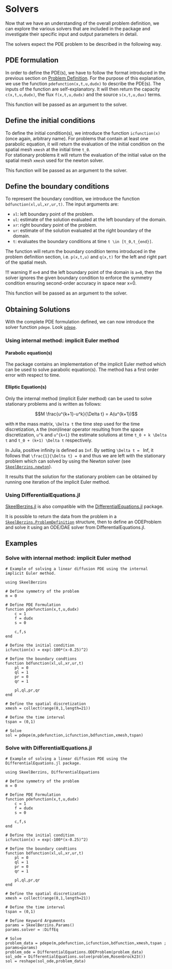 # Solvers

Now that we have an understanding of the overall problem definition, we can explore the various 
solvers that are included in the package and investigate their specific input and output parameters 
in detail.

The solvers expect the PDE problem to be described in the following way.

## PDE formulation

In order to define the PDE(s), we have to follow the format introduced in the previous section on 
[Problem Definition](@ref).
For the purpose of this explanation, we use the function `pdefunction(x,t,u,dudx)` to describe the 
PDE(s). The inputs of the function are self-explanatory. It will then return the capacity 
`c(x,t,u,dudx)`, the flux `f(x,t,u,dudx)` and the source `s(x,t,u,dux)` terms.

This function will be passed as an argument to the solver.

## Define the initial conditions

To define the initial condition(s), we introduce the function `icfunction(x)` (once again, arbitrary 
name). For problems that contain at least one parabolic equation, it will return the evaluation of 
the initial condition on the spatial mesh `xmesh` at the initial time ``t_0``.\
For stationary problems it will return the evaluation of the initial value on the spatial mesh 
`xmesh` used for the newton solver.

This function will be passed as an argument to the solver.

## Define the boundary conditions

To represent the boundary condition, we introduce the function `bdfunction(xl,ul,xr,ur,t)`. The 
input arguments are:
- `xl`: left boundary point of the problem.
- `ul`: estimate of the solution evaluated at the left boundary of the domain.
- `xr`: right boundary point of the problem.
- `ur`: estimate of the solution evaluated at the right boundary of the domain.
- `t`: evaluates the boundary conditions at time ``t \in [t_0,t_{end}]``.

The function will return the boundary condition terms introduced in the problem definition section, 
i.e. `p(x,t,u)` and `q(x,t)` for the left and right part of the spatial mesh.

!!! warning
    If ``m>0`` and the left boundary point of the domain is ``a=0``, then the solver ignores the 
    given boundary condition to enforce the symmetry condition ensuring second-order accuracy in 
    space near x=0.

This function will be passed as an argument to the solver.

## Obtaining Solutions

With the complete PDE formulation defined, we can now introduce the solver function `pdepe`. 
Look [`pdepe`](@ref).


### Using internal method: implicit Euler method

#### Parabolic equation(s)

The package contains an implementation of the implicit Euler method which can be used to solve 
parabolic equation(s). The method has a first order error with respect to time.

#### Elliptic Equation(s)

Only the internal method (implicit Euler method) can be used to solve stationary problems and is 
written as follows:

```math
M \frac{u^{k+1}-u^k}{\Delta t} = A(u^{k+1})
```
with ``M`` the mass matrix, ``\Delta t`` the time step used for the time discretization, ``A`` the 
(non)linear operator resulting from the space discretization, ``u^k`` and ``u^{k+1}`` the estimate 
solutions at time ``t_0 + k \Delta t`` and ``t_0 + (k+1) \Delta t`` respectively.

In Julia, positive infinity is defined as `Inf`. By setting ``\Delta t = `` Inf, it follows that 
``\frac{1}{\Delta t} = 0`` and thus we are left with the stationary problem which can solved by 
using the Newton solver (see [`SkeelBerzins.newton`](@ref)).

It results that the solution for the stationary problem can be obtained by running one iteration of 
the implicit Euler method.

### Using DifferentialEquations.jl

[SkeelBerzins.jl](https://github.com/gregoirepourtier/SkeelBerzins.jl) is also compatible with the 
[DifferentialEquations.jl](https://github.com/SciML/DifferentialEquations.jl) package.

It is possible to return the data from the problem in a [`SkeelBerzins.ProblemDefinition`](@ref) 
structure, then to define an ODEProblem and solve it using an ODE/DAE solver from 
DifferentialEquations.jl.

## Examples

### Solve with internal method: implicit Euler method
```
# Example of solving a linear diffusion PDE using the internal implicit Euler method.

using SkeelBerzins

# Define symmetry of the problem
m = 0

# Define PDE Formulation
function pdefunction(x,t,u,dudx)
    c = 1
    f = dudx
    s = 0

    c,f,s
end

# Define the initial condition
icfunction(x) = exp(-100*(x-0.25)^2)

# Define the boundary condtions
function bdfunction(xl,ul,xr,ur,t)
    pl = 0
    ql = 1
    pr = 0
    qr = 1

    pl,ql,pr,qr
end

# Define the spatial discretization
xmesh = collect(range(0,1,length=21))

# Define the time interval
tspan = (0,1)

# Solve
sol = pdepe(m,pdefunction,icfunction,bdfunction,xmesh,tspan)
```

### Solve with DifferentialEquations.jl
```
# Example of solving a linear diffusion PDE using the DifferentialEquations.jl package.

using SkeelBerzins, DifferentialEquations

# Define symmetry of the problem
m = 0

# Define PDE Formulation
function pdefunction(x,t,u,dudx)
    c = 1
    f = dudx
    s = 0

    c,f,s
end

# Define the initial condition
icfunction(x) = exp(-100*(x-0.25)^2)

# Define the boundary condtions
function bdfunction(xl,ul,xr,ur,t)
    pl = 0
    ql = 1
    pr = 0
    qr = 1

    pl,ql,pr,qr
end

# Define the spatial discretization
xmesh = collect(range(0,1,length=21))

# Define the time interval
tspan = (0,1)

# Define Keyword Arguments
params = SkeelBerzins.Params()
params.solver = :DiffEq

# Solve
problem_data = pdepe(m,pdefunction,icfunction,bdfunction,xmesh,tspan ; params=params)
problem_ode = DifferentialEquations.ODEProblem(problem_data)
sol_ode = DifferentialEquations.solve(problem,Rosenbrock23())
sol = reshape(sol_ode,problem_data)
```
